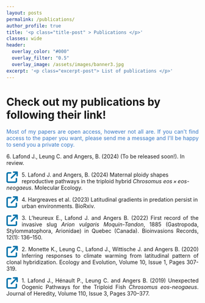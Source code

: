 ```yaml
---
layout: posts
permalink: /publications/
author_profile: true
title: '<p class="title-post" > Publications </p>'
classes: wide
header:
  overlay_color: "#000"
  overlay_filter: "0.5"
  overlay_image: /assets/images/banner3.jpg
excerpt: '<p class="excerpt-post"> List of publications </p>' 
---
```



<h1> Check out my publications by following their link!</h1>

<div style="text-align: justify"><span style="color:#3778C6;" align="justify"> Most of my papers are open access, however not all are. If you can't find access to the paper you want, please send me a message and I'll be happy to send you a private copy. </span> </div>

<dl>
  <dd></dd>
</dl>

<p> 6. Lafond J., Leung C. and Angers, B. (2024) (To be released soon!). In review. </p>


[<img style="float: left; margin-right: 10px;" alt="alt_text" width="30px" src="../assets/images/Favicon_Link.png" />](https://onlinelibrary.wiley.com/doi/epdf/10.1111/mec.17264) 
<p> 5. Lafond J. and Angers, B. (2024) Maternal ploidy shapes reproductive pathways in the triploid hybrid <i>Chrosomus eos × eos-neogaeus</i>. Molecular Ecology. </p>

[<img style="float: left; margin-right: 10px;" alt="alt_text" width="30px" src="../assets/images/Favicon_Link.png" />](https://www.biorxiv.org/content/10.1101/2023.11.14.566324v1#:~:text=Predation%20increased%205%2Dfold%20from,to%20increase%20ant%20predation%20specifically.) 
<p> 4. Hargreaves et al. (2023) Latitudinal gradients in predation persist in urban environments. BioRxiv. </p>


[<img style="float: left; margin-right: 10px;" alt="alt_text" width="30px" src="../assets/images/Favicon_Link.png" />](https://www.reabic.net/journals/bir/2023/1/BIR_2023_L%E2%80%99Heureux_etal.pdf) 
<p align="justify"> 3. L’heureux E., Lafond J. and Angers B. (2022) First record of the invasive slug <i>Arion vulgaris Moquin-Tandon</i>, 1885 (Gastropoda, Stylommatophora, Arionidae) in Quebec (Canada). Bioinvasions Records, 12(1): 136–150.  </p>

[<img style="float: left; margin-right: 10px;" alt="alt_text" width="30px" src="../assets/images/Favicon_Link.png" />](https://onlinelibrary.wiley.com/doi/full/10.1002/ece3.5896)
<p align="justify"> 2. Monette K., Leung C., Lafond J., Wittische J. and Angers B. (2020) Inferring responses to climate warming from latitudinal pattern of clonal hybridization. Ecology and Evolution, Volume 10, Issue 1, Pages 307-319. </p>

[<img style="float: left; margin-right: 10px;" alt="alt_text" width="30px" src="../assets/images/Favicon_Link.png" />](https://academic.oup.com/jhered/article/110/3/370/5268115)
<p align="justify"> 1. Lafond J., Hénault P., Leung C. and Angers B. (2019) Unexpected Oogenic Pathways for the Triploid Fish <i>Chrosomus eos-neogaeus</i>. Journal of Heredity, Volume 110, Issue 3, Pages 370–377. </p>


